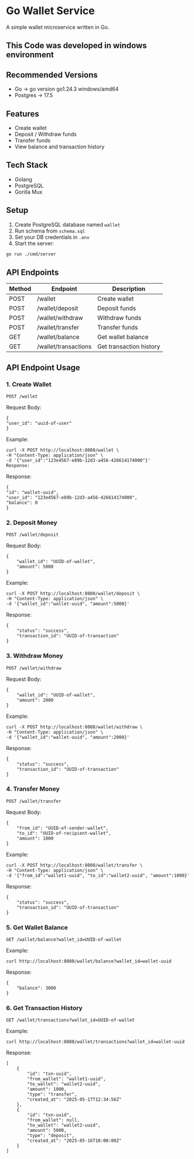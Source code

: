 # Go Wallet Service

A simple wallet microservice written in Go.

## This Code was developed in windows environment

## Recommended Versions
- Go -> go version go1.24.3 windows/amd64
- Postgres -> 17.5

## Features

- Create wallet
- Deposit / Withdraw funds
- Transfer funds
- View balance and transaction history

## Tech Stack

- Golang
- PostgreSQL
- Gorilla Mux

## Setup

1. Create PostgreSQL database named `wallet`
2. Run schema from `schema.sql`
3. Set your DB credentials in `.env`
4. Start the server:

```bash
go run ./cmd/server
```

## API Endpoints

| Method | Endpoint              | Description           |
|--------|-----------------------|-----------------------|
| POST   | /wallet               | Create wallet         |
| POST   | /wallet/deposit       | Deposit funds         |
| POST   | /wallet/withdraw      | Withdraw funds        |
| POST   | /wallet/transfer      | Transfer funds        |
| GET    | /wallet/balance       | Get wallet balance    |
| GET    | /wallet/transactions  | Get transaction history|

## API Endpoint Usage
### 1. Create Wallet
    POST /wallet

Request Body:
```
{
"user_id": "uuid-of-user"
}
```

Example:
```
curl -X POST http://localhost:8080/wallet \
-H "Content-Type: application/json" \
-d '{"user_id":"123e4567-e89b-12d3-a456-426614174000"}'
Response:
```
Response:
```
{
"id": "wallet-uuid",
"user_id": "123e4567-e89b-12d3-a456-426614174000",
"balance": 0
}
```

### 2. Deposit Money
    POST /wallet/deposit

Request Body:
```
{
    "wallet_id": "UUID-of-wallet",
    "amount": 5000
}
```

Example:
```
curl -X POST http://localhost:8080/wallet/deposit \
-H "Content-Type: application/json" \
-d '{"wallet_id":"wallet-uuid", "amount":5000}'
```

Response:
```
{
    "status": "success",
    "transaction_id": "UUID-of-transaction"
}
```

### 3. Withdraw Money
    POST /wallet/withdraw

Request Body:
```
{
    "wallet_id": "UUID-of-wallet",
    "amount": 2000
}
```

Example:
```
curl -X POST http://localhost:8080/wallet/withdraw \
-H "Content-Type: application/json" \
-d '{"wallet_id":"wallet-uuid", "amount":2000}'
```

Response:
```
{
    "status": "success",
    "transaction_id": "UUID-of-transaction"
}
```

### 4. Transfer Money
    POST /wallet/transfer

Request Body:
```
{
    "from_id": "UUID-of-sender-wallet",
    "to_id": "UUID-of-recipient-wallet",
    "amount": 1000
}
```

Example:
```
curl -X POST http://localhost:8080/wallet/transfer \
-H "Content-Type: application/json" \
-d '{"from_id":"wallet1-uuid", "to_id":"wallet2-uuid", "amount":1000}'
```

Response:
```
{
    "status": "success",
    "transaction_id": "UUID-of-transaction"
}
```

### 5. Get Wallet Balance
    GET /wallet/balance?wallet_id=UUID-of-wallet

Example:
```
curl http://localhost:8080/wallet/balance?wallet_id=wallet-uuid
```

Response:
```
{
    "balance": 3000
}
```

### 6. Get Transaction History
    GET /wallet/transactions?wallet_id=UUID-of-wallet

Example:
```
curl http://localhost:8080/wallet/transactions?wallet_id=wallet-uuid
```

Response:
```
[
    {
        "id": "txn-uuid",
        "from_wallet": "wallet1-uuid",
        "to_wallet": "wallet2-uuid",
        "amount": 1000,
        "type": "transfer",
        "created_at": "2025-05-17T12:34:56Z"
    },
    {
        "id": "txn-uuid",
        "from_wallet": null,
        "to_wallet": "wallet2-uuid",
        "amount": 5000,
        "type": "deposit",
        "created_at": "2025-05-16T10:00:00Z"
    }
]
```
